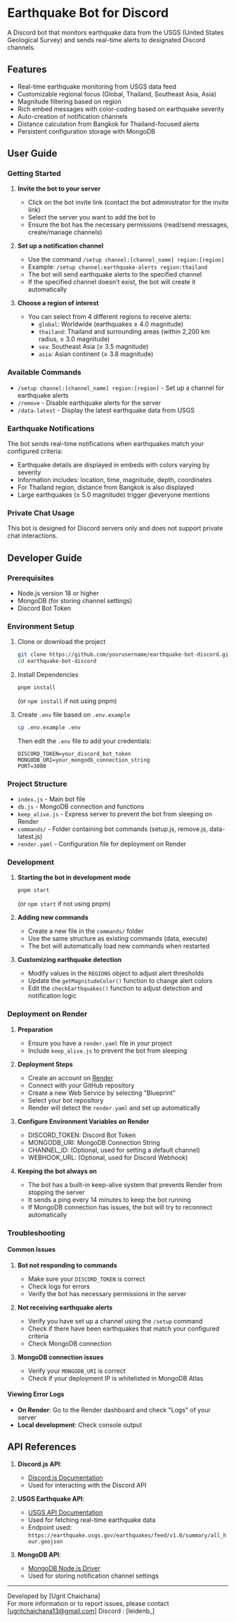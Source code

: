 # Earthquake Bot for Discord

A Discord bot that monitors earthquake data from the USGS (United States Geological Survey) and sends real-time alerts to designated Discord channels.

## Features

- Real-time earthquake monitoring from USGS data feed
- Customizable regional focus (Global, Thailand, Southeast Asia, Asia)
- Magnitude filtering based on region
- Rich embed messages with color-coding based on earthquake severity
- Auto-creation of notification channels
- Distance calculation from Bangkok for Thailand-focused alerts
- Persistent configuration storage with MongoDB

## User Guide

### Getting Started

1. **Invite the bot to your server**
   - Click on the bot invite link (contact the bot administrator for the invite link)
   - Select the server you want to add the bot to
   - Ensure the bot has the necessary permissions (read/send messages, create/manage channels)

2. **Set up a notification channel**
   - Use the command `/setup channel:[channel_name] region:[region]`
   - Example: `/setup channel:earthquake-alerts region:thailand`
   - The bot will send earthquake alerts to the specified channel
   - If the specified channel doesn't exist, the bot will create it automatically

3. **Choose a region of interest**
   - You can select from 4 different regions to receive alerts:
     - `global`: Worldwide (earthquakes ≥ 4.0 magnitude)
     - `thailand`: Thailand and surrounding areas (within 2,200 km radius, ≥ 3.0 magnitude)
     - `sea`: Southeast Asia (≥ 3.5 magnitude)
     - `asia`: Asian continent (≥ 3.8 magnitude)

### Available Commands

- `/setup channel:[channel_name] region:[region]` - Set up a channel for earthquake alerts
- `/remove` - Disable earthquake alerts for the server
- `/data-latest` - Display the latest earthquake data from USGS

### Earthquake Notifications

The bot sends real-time notifications when earthquakes match your configured criteria:

- Earthquake details are displayed in embeds with colors varying by severity
- Information includes: location, time, magnitude, depth, coordinates
- For Thailand region, distance from Bangkok is also displayed
- Large earthquakes (≥ 5.0 magnitude) trigger @everyone mentions

### Private Chat Usage

This bot is designed for Discord servers only and does not support private chat interactions.

## Developer Guide

### Prerequisites

- Node.js version 18 or higher
- MongoDB (for storing channel settings)
- Discord Bot Token

### Environment Setup

1. Clone or download the project
   ```bash
   git clone https://github.com/yourusername/earthquake-bot-discord.git
   cd earthquake-bot-discord
   ```

2. Install Dependencies 
   ```bash
   pnpm install
   ```
   (or `npm install` if not using pnpm)

3. Create `.env` file based on `.env.example`
   ```bash
   cp .env.example .env
   ```
   Then edit the `.env` file to add your credentials:
   ```
   DISCORD_TOKEN=your_discord_bot_token
   MONGODB_URI=your_mongodb_connection_string
   PORT=3000
   ```

### Project Structure

- `index.js` - Main bot file
- `db.js` - MongoDB connection and functions
- `keep_alive.js` - Express server to prevent the bot from sleeping on Render
- `commands/` - Folder containing bot commands (setup.js, remove.js, data-latest.js)
- `render.yaml` - Configuration file for deployment on Render

### Development

1. **Starting the bot in development mode**
   ```bash
   pnpm start
   ```
   (or `npm start` if not using pnpm)

2. **Adding new commands**
   - Create a new file in the `commands/` folder
   - Use the same structure as existing commands (data, execute)
   - The bot will automatically load new commands when restarted

3. **Customizing earthquake detection**
   - Modify values in the `REGIONS` object to adjust alert thresholds
   - Update the `getMagnitudeColor()` function to change alert colors
   - Edit the `checkEarthquakes()` function to adjust detection and notification logic

### Deployment on Render

1. **Preparation**
   - Ensure you have a `render.yaml` file in your project
   - Include `keep_alive.js` to prevent the bot from sleeping

2. **Deployment Steps**
   - Create an account on [Render](https://render.com)
   - Connect with your GitHub repository
   - Create a new Web Service by selecting "Blueprint"
   - Select your bot repository
   - Render will detect the `render.yaml` and set up automatically

3. **Configure Environment Variables on Render**
   - DISCORD_TOKEN: Discord Bot Token
   - MONGODB_URI: MongoDB Connection String
   - CHANNEL_ID: (Optional, used for setting a default channel)
   - WEBHOOK_URL: (Optional, used for Discord Webhook)

4. **Keeping the bot always on**
   - The bot has a built-in keep-alive system that prevents Render from stopping the server
   - It sends a ping every 14 minutes to keep the bot running
   - If MongoDB connection has issues, the bot will try to reconnect automatically

### Troubleshooting

#### Common Issues

1. **Bot not responding to commands**
   - Make sure your `DISCORD_TOKEN` is correct
   - Check logs for errors
   - Verify the bot has necessary permissions in the server

2. **Not receiving earthquake alerts**
   - Verify you have set up a channel using the `/setup` command
   - Check if there have been earthquakes that match your configured criteria
   - Check MongoDB connection

3. **MongoDB connection issues**
   - Verify your `MONGODB_URI` is correct
   - Check if your deployment IP is whitelisted in MongoDB Atlas

#### Viewing Error Logs

- **On Render**: Go to the Render dashboard and check "Logs" of your server
- **Local development**: Check console output

## API References

1. **Discord.js API**: 
   - [Discord.js Documentation](https://discord.js.org/)
   - Used for interacting with the Discord API

2. **USGS Earthquake API**: 
   - [USGS API Documentation](https://earthquake.usgs.gov/fdsnws/event/1/)
   - Used for fetching real-time earthquake data
   - Endpoint used: `https://earthquake.usgs.gov/earthquakes/feed/v1.0/summary/all_hour.geojson`

3. **MongoDB API**:
   - [MongoDB Node.js Driver](https://mongodb.github.io/node-mongodb-native/)
   - Used for storing notification channel settings

---

Developed by [Ugrit Chaichana]  
For more information or to report issues, please contact [ugritchaichana13@gmail.com]
Discord : [leidenb_]
